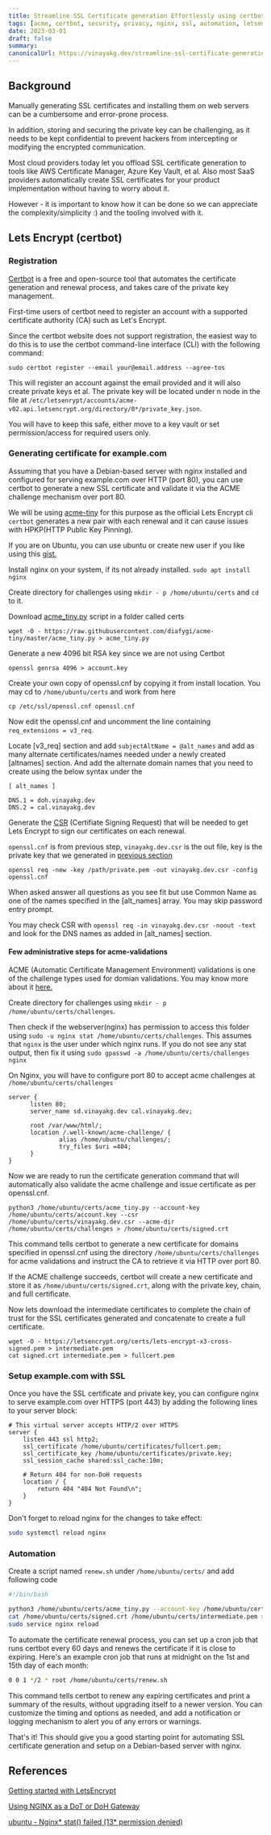```yaml
---
title: Streamline SSL Certificate generation Effortlessly using certbot
tags: [acme, certbot, security, privacy, nginx, ssl, automation, letsencrypt]
date: 2023-03-01
draft: false
summary:
canonicalUrl: https://vinayakg.dev/streamline-ssl-certificate-generation-effortlessly-using-certbot
---
```


## Background

Manually generating SSL certificates and installing them on web servers can be a cumbersome and error-prone process.

In addition, storing and securing the private key can be challenging, as it needs to be kept confidential to prevent hackers from intercepting or modifying the encrypted communication.

Most cloud providers today let you offload SSL certificate generation to tools like AWS Certificate Manager, Azure Key Vault, et al. Also most SaaS providers automatically create SSL certificates for your product implementation without having to worry about it.

However - it is important to know how it can be done so we can appreciate the complexity/simplicity :) and the tooling involved with it.

## Lets Encrypt (certbot)

### Registration

[Certbot](https://certbot.eff.org) is a free and open-source tool that automates the certificate generation and renewal process, and takes care of the private key management.

First-time users of certbot need to register an account with a supported certificate authority (CA) such as Let's Encrypt.

Since the certbot website does not support registration, the easiest way to do this is to use the certbot command-line interface (CLI) with the following command:

```shell
sudo certbot register --email your@email.address --agree-tos
```

This will register an account against the email provided and it will also create private keys et al. The private key will be located under n node in the file at `/etc/letsenrypt/accounts/acme-v02.api.letsencrypt.org/directory/0*/private_key.json`.

You will have to keep this safe, either move to a key vault or set permission/access for required users only.

### Generating certificate for example.com

Assuming that you have a Debian-based server with nginx installed and configured for serving example.com over HTTP (port 80), you can use certbot to generate a new SSL certificate and validate it via the ACME challenge mechanism over port 80.

We will be using [acme-tiny](https://github.com/diafygi/acme-tiny?ref=scotthelme.co.uk) for this purpose as the official Lets Encrypt cli `certbot` generates a new pair with each renewal and it can cause issues with HPKP(HTTP Public Key Pinning).

If you are on Ubuntu, you can use ubuntu or create new user if you like using this [gist.](https://gist.github.com/vinayakg/0153e8de9b02f064637b569d2e10ebe4)

Install nginx on your system, if its not already installed. `sudo apt install nginx`

Create directory for challenges using `mkdir - p /home/ubuntu/certs` and `cd` to it.

Download [acme_tiny.py](https://github.com/diafygi/acme-tiny/blob/master/acme_tiny.py) script in a folder called certs

```shell
wget -O - https://raw.githubusercontent.com/diafygi/acme-tiny/master/acme_tiny.py > acme_tiny.py
```

Generate a new 4096 bit RSA key since we are not using Certbot

```shell
openssl genrsa 4096 > account.key
```

Create your own copy of openssl.cnf by copying it from install location. You may cd to `/home/ubuntu/certs` and work from here

```shell
cp /etc/ssl/openssl.cnf openssl.cnf
```

Now edit the openssl.cnf and uncomment the line containing `req_extensions = v3_req`.

Locate [v3_req] section and add `subjectAltName = @alt_names` and add as many alternate certificates/names needed under a newly created [altnames] section. And add the alternate domain names that you need to create using the below syntax under the

```
[ alt_names ]

DNS.1 = doh.vinayakg.dev
DNS.2 = cal.vinayakg.dev
```

Generate the [CSR](https://www.globalsign.com/en-in/blog/what-is-a-certificate-signing-request-csr) (Certifiate Signing Request) that will be needed to get Lets Encrypt to sign our certificates on each renewal.

`openssl.cnf` is from previous step, `vinayakg.dev.csr` is the out file, key is the private key that we generated in [previous section](#registration)

```shell
openssl req -new -key /path/private.pem -out vinayakg.dev.csr -config openssl.cnf
```

When asked answer all questions as you see fit but use Common Name as one of the names specified in the [alt_names] array. You may skip password entry prompt.

You may check CSR with `openssl req -in vinayakg.dev.csr -noout -text` and look for the DNS names as added in [alt_names] section.

#### Few administrative steps for acme-validations

ACME (Automatic Certificate Management Environment) validations is one of the challenge types used for domian validations. You may know more about it [here.](https://letsencrypt.org/docs/challenge-types/)

Create directory for challenges using `mkdir - p /home/ubuntu/certs/challenges`.

Then check if the webserver(nginx) has permission to access this folder using `sudo -u nginx stat /home/ubuntu/certs/challenges`. This assumes that `nginx` is the user under which nginx runs. If you do not see any stat output, then fix it using `sudo gpasswd -a /home/ubuntu/certs/challenges nginx`

On Nginx, you will have to configure port 80 to accept acme challenges at `/home/ubuntu/certs/challenges`

```nginx
server {
      listen 80;
      server_name sd.vinayakg.dev cal.vinayakg.dev;

      root /var/www/html/;
      location /.well-known/acme-challenge/ {
              alias /home/ubuntu/challenges/;
              try_files $uri =404;
      }
}
```

Now we are ready to run the certificate generation command that will automatically also validate the acme challenge and issue certificate as per openssl.cnf.

```shell
python3 /home/ubuntu/certs/acme_tiny.py --account-key /home/ubuntu/certs/account.key --csr /home/ubuntu/certs/vinayakg.dev.csr --acme-dir /home/ubuntu/certs/challenges > /home/ubuntu/certs/signed.crt
```

This command tells certbot to generate a new certificate for domains specified in openssl.cnf using the directory `/home/ubuntu/certs/challenges` for acme validations and instruct the CA to retrieve it via HTTP over port 80.

If the ACME challenge succeeds, certbot will create a new certificate and store it as `/home/ubuntu/certs/signed.crt`, along with the private key, chain, and full certificate.

Now lets download the intermediate certificates to complete the chain of trust for the SSL certificates generated and concatenate to create a full certificate.

```shell
wget -O - https://letsencrypt.org/certs/lets-encrypt-x3-cross-signed.pem > intermediate.pem
cat signed.crt intermediate.pem > fullcert.pem
```

### Setup example.com with SSL

Once you have the SSL certificate and private key, you can configure nginx to serve example.com over HTTPS (port 443) by adding the following lines to your server block:

```nginx
# This virtual server accepts HTTP/2 over HTTPS
server {
    listen 443 ssl http2;
    ssl_certificate /home/ubuntu/certificates/fullcert.pem;
    ssl_certificate_key /home/ubuntu/certificates/private.key;
    ssl_session_cache shared:ssl_cache:10m;

    # Return 404 for non-DoH requests
    location / {
        return 404 "404 Not Found\n";
    }
}
```

Don't forget to reload nginx for the changes to take effect:

```bash
sudo systemctl reload nginx
```

### Automation

Create a script named `renew.sh` under `/home/ubuntu/certs/` and add following code

```bash
#!/bin/bash

python3 /home/ubuntu/certs/acme_tiny.py --account-key /home/ubuntu/certs/account.key --csr /home/ubuntu/certs/vinayakg.dev.csr --acme-dir /home/ubuntu/certs/challenges > /home/ubuntu/certs/signed.crt
cat /home/ubuntu/certs/signed.crt /home/ubuntu/certs/intermediate.pem > /home/ubuntu/certs/fullcert.pem
sudo service nginx reload
```

To automate the certificate renewal process, you can set up a cron job that runs certbot every 60 days and renews the certificate if it is close to expiring. Here's an example cron job that runs at midnight on the 1st and 15th day of each month:

```bash
0 0 1 */2 * root /home/ubuntu/certs/renew.sh
```

This command tells certbot to renew any expiring certificates and print a summary of the results, without upgrading itself to a newer version. You can customize the timing and options as needed, and add a notification or logging mechanism to alert you of any errors or warnings.

That's it! This should give you a good starting point for automating SSL certificate generation and setup on a Debian-based server with nginx.

## References

[Getting started with LetsEncrypt](https://scotthelme.co.uk/setting-up-le/)

[Using NGINX as a DoT or DoH Gateway](https://gist.github.com/nginx-gists/7364e8c1f557321e09badcc93376bd28)

[ubuntu - Nginx* stat() failed (13* permission denied)](https://stackoverflow.com/questions/25774999/nginx-stat-failed-13-permission-denied)
